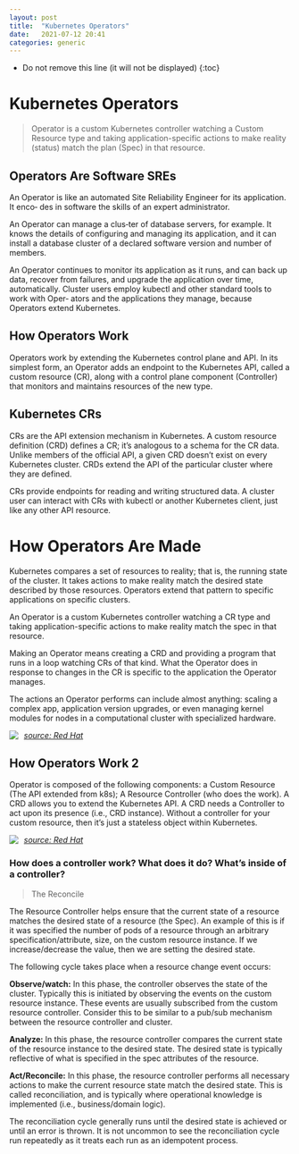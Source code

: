 ```yaml
---
layout: post
title:  "Kubernetes Operators"
date:   2021-07-12 20:41
categories: generic
---
```


* Do not remove this line (it will not be displayed)
{:toc}

# Kubernetes Operators

> Operator is a custom Kubernetes controller watching a Custom Resource type and taking
application-specific actions to make reality (status) match the plan (Spec) in that resource.

## Operators Are Software SREs

An Operator is like an automated Site Reliability Engineer for its application. It enco‐
des in software the skills of an expert administrator. 

An Operator can manage a clus‐ter of database servers, for example. It knows the details of configuring and managing
its application, and it can install a database cluster of a declared software version and
number of members. 

An Operator continues to monitor its application as it runs, and can back up data, recover from failures, and upgrade the application over time, automatically. Cluster users employ kubectl and other standard tools to work with Oper‐
ators and the applications they manage, because Operators extend Kubernetes.

## How Operators Work

Operators work by extending the Kubernetes control plane and API. In its simplest
form, an Operator adds an endpoint to the Kubernetes API, called a custom resource
(CR), along with a control plane component (Controller) that monitors and maintains resources
of the new type.

## Kubernetes CRs

CRs are the API extension mechanism in Kubernetes. A custom resource definition
(CRD) defines a CR; it’s analogous to a schema for the CR data. Unlike members of
the official API, a given CRD doesn’t exist on every Kubernetes cluster. CRDs extend
the API of the particular cluster where they are defined. 

CRs provide endpoints for
reading and writing structured data. A cluster user can interact with CRs with
kubectl or another Kubernetes client, just like any other API resource.

# How Operators Are Made

Kubernetes compares a set of resources to reality; that is, the running state of the
cluster. It takes actions to make reality match the desired state described by those
resources. Operators extend that pattern to specific applications on specific clusters.

An Operator is a custom Kubernetes controller watching a CR type and taking
application-specific actions to make reality match the spec in that resource.

Making an Operator means creating a CRD and providing a program that runs in a
loop watching CRs of that kind. What the Operator does in response to changes in
the CR is specific to the application the Operator manages. 

The actions an Operator performs can include almost anything: scaling a complex app, application version
upgrades, or even managing kernel modules for nodes in a computational cluster
with specialized hardware.

<img src="https://www.redhat.com/cms/managed-files/styles/wysiwyg_full_width/s3/image3_35_0.png?itok=zAn9Qoa-"
     style="float: left; margin-right: 10px;" />
_[source: Red Hat](https://www.redhat.com/en/blog/operators-over-easy-introduction-kubernetes-operators)_

## How Operators Work 2

Operator is composed of the following components: a Custom Resource (The API extended from k8s); A Resource Controller (who does the work). A CRD allows you to extend the Kubernetes API. A CRD needs a Controller to act upon its presence (i.e., CRD instance). Without a controller for your custom resource, then it’s just a stateless object within Kubernetes.

<img src="https://www.redhat.com/cms/managed-files/styles/wysiwyg_full_width/s3/image2_46.png?itok=RpGomNQ6"
     style="float: left; margin-right: 10px;" />
_[source: Red Hat](https://www.redhat.com/en/blog/operators-over-easy-introduction-kubernetes-operators)_

### How does a controller work? What does it do? What’s inside of a controller?

> The Reconcile

The Resource Controller helps ensure that the current state of a resource matches the desired state of a resource (the Spec). An example of this is if it was specified the number of pods of a resource through an arbitrary specification/attribute, size, on the custom resource instance. If we increase/decrease the value, then we are setting the desired state.

The following cycle takes place when a resource change event occurs:

**Observe/watch:** In this phase, the controller observes the state of the cluster. Typically this is initiated by observing the events on the custom resource instance. These events are usually subscribed from the custom resource controller. Consider this to be similar to a pub/sub mechanism between the resource controller and cluster.

**Analyze:** In this phase, the resource controller compares the current state of the resource instance to the desired state. The desired state is typically reflective of what is specified in the spec attributes of the resource.

**Act/Reconcile:** In this phase, the resource controller performs all necessary actions to make the current resource state match the desired state. This is called reconciliation, and is typically where operational knowledge is implemented (i.e., business/domain logic).

The reconciliation cycle generally runs until the desired state is achieved or until an error is thrown. It is not uncommon to see the reconciliation cycle run repeatedly as it treats each run as an idempotent process.

